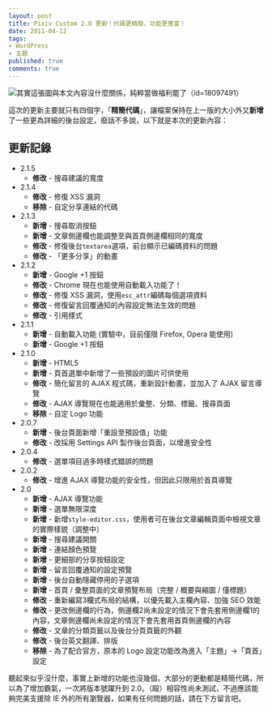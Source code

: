 ```yaml
---
layout: post
title: Pixiv Custom 2.0 更新！代碼更精簡，功能更豐富！
date: 2011-04-12
tags:
- WordPress
- 主題
published: true
comments: true
---
```

![其實這張圖與本文內容沒什麼關係，純粹當做福利罷了（id=18097491）](http://i.minus.com/iZT3XSFQ268L4.jpg)

這次的更新主要就只有四個字，「**精簡代碼**」，讓檔案保持在上一版的大小外又**新增**了一些更為詳細的後台設定，廢話不多說，以下就是本次的更新內容：

<!-- more -->

## 更新記錄

- 2.1.5
	- **修改** - 搜尋建議的寬度
- 2.1.4
	- **修改** - 修復 XSS 漏洞
	- **移除** - 自定分享連結的代碼
- 2.1.3
	- **新增** - 搜尋取消按鈕
	- **新增** - 文章側邊欄也能調整至與首頁側邊欄相同的寬度
	- **修改** - 修復後台`textarea`選項，前台顯示已編碼資料的問題
	- **修改** - 「更多分享」的動畫
- 2.1.2
	- **新增** - Google +1 按鈕
	- **修改** - Chrome 現在也能使用自動載入功能了！
	- **修改** - 修復 XSS 漏洞，使用`esc_attr`編碼每個選項資料
	- **修改** - 修復留言回覆通知的內容設定無法生效的問題
	- **修改** - 引用樣式
- 2.1.1
	- **新增** - 自動載入功能 (實驗中，目前僅限 Firefox, Opera 能使用)
	- **新增** - Google +1 按鈕
- 2.1.0
	- **新增** - HTML5
	- **新增** - 頁首選單中新增了一些預設的圖片可供使用
	- **修改** - 簡化留言的 AJAX 程式碼，重新設計動畫，並加入了 AJAX 留言導覽
	- **修改** - AJAX 導覽現在也能適用於彙整、分類、標籤、搜尋頁面
	- **移除** - 自定 Logo 功能
- 2.0.7
	- **新增** - 後台頁面新增「重設至預設值」功能
	- **修改** - 改採用 Settings API 製作後台頁面，以增進安全性
- 2.0.4
	- **修改** - 選單項目過多時樣式錯誤的問題
- 2.0.2
	- **修改** - 增進 AJAX 導覽功能的安全性，但因此只限用於首頁導覽
- 2.0
	- **新增** - AJAX 導覽功能
	- **新增** - 選單無限深度
	- **新增** - 新增`style-editor.css`，使用者可在後台文章編輯頁面中檢視文章的實際樣貌（調整中）
	- **新增** - 搜尋建議開關
	- **新增** - 連結顏色預覽
	- **新增** - 更細部的分享按鈕設定
	- **新增** - 留言回覆通知的設定預覽
	- **新增** - 後台自動隱藏停用的子選項
	- **新增** - 首頁 / 彙整頁面的文章預覽布局（完整 / 概要與縮圖 / 僅標題）
	- **修改** - 重新編寫3欄式布局的結構，以優先載入主欄內容、加強 SEO 效能
	- **修改** - 更改側邊欄的行為，側邊欄2尚未設定的情況下會先套用側邊欄1的內容，文章側邊欄尚未設定的情況下會先套用首頁側邊欄的內容
	- **修改** - 文章的分類頁籤以及後台分頁頁籤的外觀
	- **修改** - 後台英文翻譯、排版
	- **移除** - 為了配合官方，原本的 Logo 設定功能改為進入「主題」→「頁首」設定

聽起來似乎沒什麼，事實上新增的功能也沒幾個，大部分的更動都是精簡代碼，所以為了增加霸氣，一次將版本號躍升到 2.0。（毆）相容性尚未測試，不過應該能夠完美支援除 IE 外的所有瀏覽器，如果有任何問題的話，請在下方留言吧。
